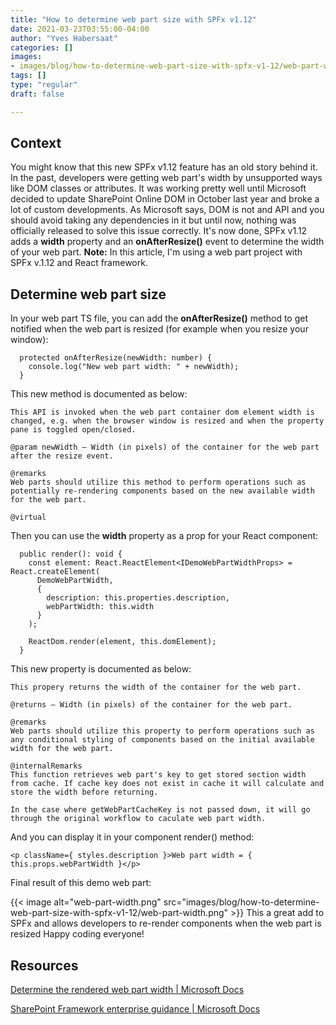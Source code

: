 ```yaml
---
title: "How to determine web part size with SPFx v1.12"
date: 2021-03-23T03:55:00-04:00
author: "Yves Habersaat"
categories: []
images:
- images/blog/how-to-determine-web-part-size-with-spfx-v1-12/web-part-width.png
tags: []
type: "regular"
draft: false

---
```


## Context 

You might know that this new SPFx v1.12 feature has an old story behind
it. In the past, developers were getting web part\'s width by
unsupported ways like DOM classes or attributes. It was working pretty
well until Microsoft decided to update SharePoint Online DOM in October
last year and broke a lot of custom developments. As Microsoft says, DOM
is not and API and you should avoid taking any dependencies in it but
until now, nothing was officially released to solve this issue
correctly. It\'s now done, SPFx v1.12 adds a **width** property and
an **onAfterResize()** event to determine the width of your web part.
**Note:** In this article, I\'m using a web part project with SPFx
v.1.12 and React framework.

## Determine web part size 

In your web part TS file, you can add the **onAfterResize()** method to
get notified when the web part is resized (for example when you resize
your window):
``` {.lia-code-sample .language-javascript}
  protected onAfterResize(newWidth: number) {
    console.log("New web part width: " + newWidth);
  }
```
This new method is documented as below:
``` {.lia-code-sample .language-javascript}
This API is invoked when the web part container dom element width is changed, e.g. when the browser window is resized and when the property pane is toggled open/closed.

@param newWidth — Width (in pixels) of the container for the web part after the resize event.

@remarks
Web parts should utilize this method to perform operations such as potentially re-rendering components based on the new available width for the web part.

@virtual
```
Then you can use the **width** property as a prop for your React
component:
``` {.lia-code-sample .language-javascript}
  public render(): void {
    const element: React.ReactElement<IDemoWebPartWidthProps> = React.createElement(
      DemoWebPartWidth,
      {
        description: this.properties.description,
        webPartWidth: this.width
      }
    );

    ReactDom.render(element, this.domElement);
  }
```
This new property is documented as below:
``` {.lia-code-sample .language-javascript}
This propery returns the width of the container for the web part.

@returns — Width (in pixels) of the container for the web part.

@remarks
Web parts should utilize this property to perform operations such as any conditional styling of components based on the initial available width for the web part.

@internalRemarks
This function retrieves web part's key to get stored section width from cache. If cache key does not exist in cache it will calculate and store the width before returning.

In the case where getWebPartCacheKey is not passed down, it will go through the original workflow to caculate web part width.
```
And you can display it in your component render() method:
``` {.lia-code-sample .language-javascript}
<p className={ styles.description }>Web part width = { this.props.webPartWidth }</p>
```
Final result of this demo web part:

{{< image alt="web-part-width.png" src="images/blog/how-to-determine-web-part-size-with-spfx-v1-12/web-part-width.png" >}}
This a great add to SPFx and allows developers to re-render components
when the web part is resized
Happy coding everyone!

## Resources 

[Determine the rendered web part width \| Microsoft
Docs](https://docs.microsoft.com/en-us/sharepoint/dev/spfx/web-parts/basics/determine-web-part-width)

[SharePoint Framework enterprise guidance \| Microsoft
Docs](https://docs.microsoft.com/en-us/sharepoint/dev/spfx/enterprise-guidance#in-perspective-sharepoint-framework-in-the-broader-sharepoint-platform)
